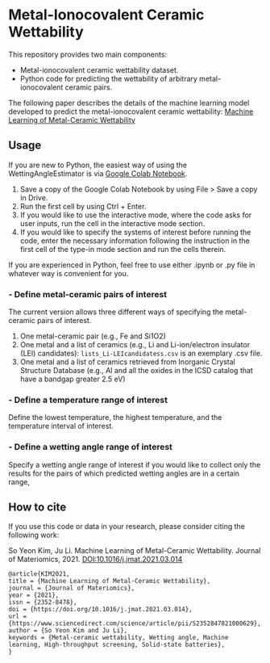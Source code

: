 # Metal-Ionocovalent Ceramic Wettability

This repository provides two main components:

- Metal-ionocovalent ceramic wettability dataset.
- Python code for predicting the wettability of arbitrary metal-ionocovalent ceramic pairs.

The following paper describes the details of the machine learning model developed to predict the metal-ionocovalent ceramic wettability: [Machine Learning of Metal-Ceramic Wettability](https://doi.org/10.1016/j.jmat.2021.03.014)



## Usage

If you are new to Python, the easiest way of using the WettingAngleEstimator is via [Google Colab Notebook](https://colab.research.google.com/drive/1lrOwH4iu7_jRMpPh8X1SnAMJn5eJCD8V?usp=sharing).

1. Save a copy of the Google Colab Notebook by using File > Save a copy in Drive.
2. Run the first cell by using Ctrl + Enter.
3. If you would like to use the interactive mode, where the code asks for user inputs, run the cell in the interactive mode section.
4. If you would like to specify the systems of interest before running the code, enter the necessary information following the instruction in the first cell of the type-in mode section and run the cells therein.

If you are experienced in Python, feel free to use either .ipynb or .py file in whatever way is convenient for you.

### - Define metal-ceramic pairs of interest 

The current version allows three different ways of specifying the metal-ceramic pairs of interest.
1. One metal-ceramic pair (e.g., Fe and Si1O2)
2. One metal and a list of ceramics (e.g., Li and Li-ion/electron insulator (LEI) candidates): `lists_Li-LEIcandidatess.csv` is an exemplary .csv file.
3. One metal and a list of ceramics retrieved from Inorganic Crystal Structure Database (e.g., Al and all the oxides in the ICSD catalog that have a bandgap greater 2.5 eV)

### - Define a temperature range of interest 

Define the lowest temperature, the highest temperature, and the temperature interval of interest.

### - Define a wetting angle range of interest

Specify a wetting angle range of interest if you would like to collect only the results for the pairs of which predicted wetting angles are in a certain range,



## How to cite

If you use this code or data in your research, please consider citing the following work:

So Yeon Kim, Ju Li. Machine Learning of Metal-Ceramic Wettability. Journal of Materiomics, 2021. [DOI:10.1016/j.jmat.2021.03.014](https://doi.org/10.1016/j.jmat.2021.03.014)

```
@article{KIM2021,
title = {Machine Learning of Metal-Ceramic Wettability},
journal = {Journal of Materiomics},
year = {2021},
issn = {2352-8478},
doi = {https://doi.org/10.1016/j.jmat.2021.03.014},
url = {https://www.sciencedirect.com/science/article/pii/S2352847821000629},
author = {So Yeon Kim and Ju Li},
keywords = {Metal-ceramic wettability, Wetting angle, Machine learning, High-throughput screening, Solid-state batteries},
}
```
